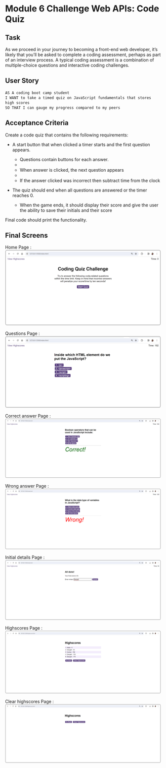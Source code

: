# Module 6 Challenge Web APIs: Code Quiz


## Task

As we proceed in your journey to becoming a front-end web developer, it’s likely that you’ll be asked to complete a coding assessment, perhaps as part of an interview process. A typical coding assessment is a combination of multiple-choice questions and interactive coding challenges. 


## User Story

```
AS A coding boot camp student
I WANT to take a timed quiz on JavaScript fundamentals that stores high scores
SO THAT I can gauge my progress compared to my peers
```

## Acceptance Criteria

Create a code quiz that contains the following requirements:

* A start button that when clicked a timer starts and the first question appears.
 
  * Questions contain buttons for each answer.
  * 
  * When answer is clicked, the next question appears
  * 
  * If the answer clicked was incorrect then subtract time from the clock

* The quiz should end when all questions are answered or the timer reaches 0.

  * When the game ends, it should display their score and give the user the ability to save their initials and their score


Final code should print the functionality.


## Final Screens

Home Page : ![Alt text](assets/images/Quiz_Homepage.png)

Questions Page : ![Alt text](assets/images/Quiz_Questionspage.png)

Correct answer Page : ![Alt text](assets/images/Quiz_Correctpage.png)

Wrong answer Page : ![Alt text](assets/images/Quiz_Wrongpage.png)

Initial details Page : ![Alt text](assets/images/Quiz_Initialpage.png)

Highscores Page : ![Alt text](assets/images/Quiz_Highscorespage.png)

Clear highscores Page : ![Alt text](assets/images/Quiz_Clearscorepage.png)



